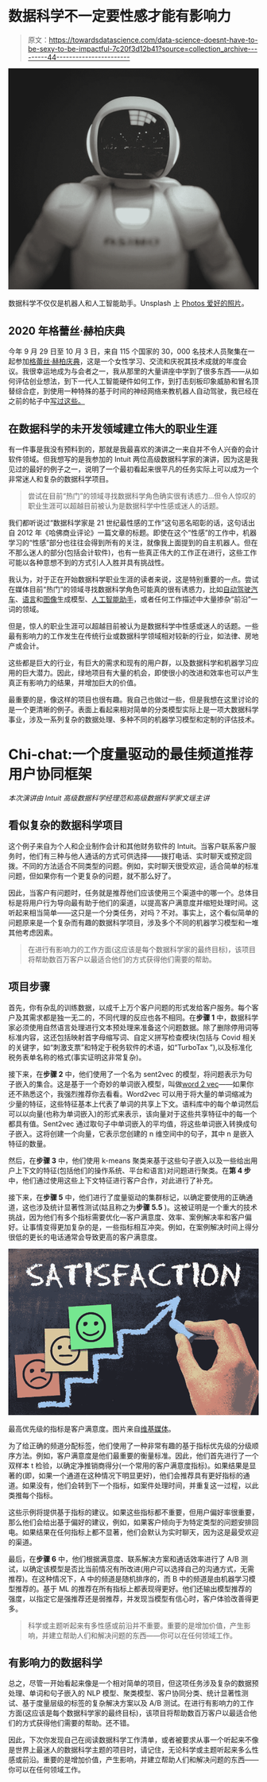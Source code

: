 # 数据科学不一定要性感才能有影响力

> 原文：<https://towardsdatascience.com/data-science-doesnt-have-to-be-sexy-to-be-impactful-7c20f3d12b41?source=collection_archive---------44----------------------->

![](img/df1525666dd736bc1c4065c92c4564c7.png)

数据科学不仅仅是机器人和人工智能助手。Unsplash 上 [Photos 爱好的照片](https://unsplash.com/@photoshobby)。

## 2020 年格蕾丝·赫柏庆典

今年 9 月 29 日至 10 月 3 日，来自 115 个国家的 30，000 名技术人员聚集在一起参加[格蕾丝·赫柏庆典](https://ghc.anitab.org/)，这是一个女性学习、交流和庆祝其技术成就的年度会议。我很幸运地成为与会者之一，我从那里的大量讲座中学到了很多东西——从如何评估创业想法，到下一代人工智能硬件如何工作，到打击刻板印象威胁和冒名顶替综合症，到使用一种特殊的基于时间的神经网络来教机器人自动驾驶，我已经在之前的帖子中[写过这些。](/learning-about-spiking-neural-networks-for-time-based-data-at-the-grace-hopper-celebration-2020-68ba58fac5bb)

## 在数据科学的未开发领域建立伟大的职业生涯

有一件事是我没有预料到的，那就是我最喜欢的演讲之一来自并不令人兴奋的会计软件领域。但我想写的是我参加的 Intuit 两位高级数据科学家的演讲，因为这是我见过的最好的例子之一，说明了一个最初看起来很平凡的任务实际上可以成为一个非常迷人和复杂的数据科学项目。

> 尝试在目前“热门”的领域寻找数据科学角色确实很有诱惑力…但令人惊叹的职业生涯可以超越目前被认为是数据科学中性感或迷人的话题。

我们都听说过“数据科学家是 21 世纪最性感的工作”这句恶名昭彰的话，这句话出自 2012 年《哈佛商业评论》一篇文章的标题。即使在这个“性感”的工作中，机器学习的“性感”部分也往往会得到所有的关注，就像我上面提到的自主机器人。但在不那么迷人的部分(包括会计软件)，也有一些真正伟大的工作正在进行，这些工作可能以各种意想不到的方式引人入胜并具有挑战性。

我认为，对于正在开始数据科学职业生涯的读者来说，这是特别重要的一点。尝试在媒体目前“热门”的领域寻找数据科学角色可能真的很有诱惑力，比如[自动驾驶汽车](https://www.embedded.com/the-role-of-artificial-intelligence-in-autonomous-vehicles/)、[语言](https://openai.com/blog/openai-api/)和[图像](https://github.com/NVlabs/stylegan)生成模型、[人工智能助手](https://voicebot.ai/2019/10/05/what-are-virtual-assistants/)，或者任何工作描述中大量掺杂“前沿”一词的领域。

但是，惊人的职业生涯可以超越目前被认为是数据科学中性感或迷人的话题。一些最有影响力的工作发生在传统行业或数据科学领域相对较新的行业，如法律、房地产或会计。

这些都是巨大的行业，有巨大的需求和现有的用户群，以及数据科学和机器学习应用的巨大潜力。因此，绿地项目有大量的机会，即使很小的改进和效率也可以产生真正有影响力的结果，并增加巨大的价值。

最重要的是，像这样的项目也很有趣。我自己也做过一些，但是我想在这里讨论的是一个更清晰的例子。表面上看起来相对简单的分类模型实际上是一项大数据科学事业，涉及一系列复杂的数据处理、多种不同的机器学习模型和定制的评估技术。

# Chi-chat:一个度量驱动的最佳频道推荐用户协同框架

*本次演讲由 Intuit 高级数据科学经理范和高级数据科学家文瑶主讲*

## 看似复杂的数据科学项目

这个例子来自为个人和企业制作会计和其他财务软件的 Intuit。当客户联系客户服务时，他们有三种与他人通话的方式可供选择——拨打电话、实时聊天或预定回拨。不同的方法适合不同类型的问题。例如，实时聊天很受欢迎，适合简单的标准问题，但如果你有一个更复杂的问题，就不那么好了。

因此，当客户有问题时，任务就是推荐他们应该使用三个渠道中的哪一个。总体目标是将用户行为导向最有助于他们的渠道，以提高客户满意度并缩短处理时间。这听起来相当简单——这只是一个分类任务，对吗？不对。事实上，这个看似简单的问题原来是一个复杂而有趣的数据科学项目，涉及多个不同的机器学习模型和一堆其他考虑因素。

> 在进行有影响力的工作方面(这应该是每个数据科学家的最终目标)，该项目将帮助数百万客户以最适合他们的方式获得他们需要的帮助。

## 项目步骤

首先，你有杂乱的训练数据，以成千上万个客户问题的形式发给客户服务。每个客户及其需求都是独一无二的，不同代理的反应也各不相同。在**步骤 1** 中，数据科学家必须使用自然语言处理进行文本预处理来准备这个问题数据。除了删除停用词等标准内容，这还包括映射首字母缩写词、自定义拼写检查模块(包括与 Covid 相关的关键字，如“刺激支票”和特定于税务软件的术语，如“TurboTax ”),以及标准化税务表单名称的格式(事实证明这非常复杂)。

接下来，在**步骤 2** 中，他们使用了一个名为 sent2vec 的模型，将问题表示为句子嵌入的集合。这是基于一个奇妙的单词嵌入模型，叫做[word 2 vec](https://radimrehurek.com/gensim/models/word2vec.html)——如果你还不熟悉这个，我强烈推荐你去看看。Word2vec 可以用于将大量的单词缩减为少量的特征，这些特征基本上代表了单词的共享上下文。语料库中的每个单词然后可以以向量(也称为单词嵌入)的形式来表示，该向量对于这些共享特征中的每一个都具有值。Sent2vec 通过取句子中单词嵌入的平均值，将这些单词嵌入转换成句子嵌入。这将创建一个向量，它表示您创建的 n 维空间中的句子，其中 n 是嵌入特征的数量。

然后，在**步骤 3** 中，他们使用 k-means 聚类来基于这些句子嵌入以及一些给出用户上下文的特征(包括他们的操作系统、平台和语言)对问题进行聚类。在**第 4 步**中，他们通过使用这些上下文特征进行客户合作，对此进行了补充。

接下来，在**步骤 5** 中，他们进行了度量驱动的集群标记，以确定要使用的正确通道，这也涉及统计显著性测试(姑且称之为**步骤 5.5** )。这被证明是一个重大的技术挑战，因为他们有多个指标需要优化—客户满意度、效率、案例解决率和客户偏好。让事情变得更加复杂的是，一些指标相互冲突。例如，在案例解决时间上得分很低的更长的电话通常会导致更高的客户满意度。

![](img/dda3d02211e980c162ea7a506de4cdca.png)

最高优先级的指标是客户满意度。图片来自[维基媒体](https://commons.wikimedia.org/wiki/File:Customer_Satisfaction.png)。

为了给正确的频道分配标签，他们使用了一种非常有趣的基于指标优先级的分级顺序方法。例如，客户满意度是他们最重要的衡量标准。因此，他们首先进行了一个双样本 t 检验，以确定净推销商得分(一个常用的客户满意度指标)。如果结果是显著的(即，如果一个通道在这种情况下明显更好)，他们会推荐具有更好指标的通道。如果没有，他们会转到下一个指标，如案件处理时间，并重复这一过程，以此类推每个指标。

这些示例将提供基于指标的建议。如果这些指标都不重要，但用户偏好率很重要，那么他们会给出基于偏好的建议，例如，如果客户倾向于为特定类型的问题安排回电。如果结果在任何指标上都不显著，他们会默认为实时聊天，因为这是最受欢迎的渠道。

最后，在**步骤 6** 中，他们根据满意度、联系解决方案和通话效率进行了 A/B 测试，以确定该模型是否比当前情况有所改进(用户可以选择自己的沟通方式，无需推荐)。在这种情况下，A 中的频道是随机排序的，而 B 中的频道是由机器学习模型推荐的。基于 ML 的推荐在所有指标上都表现得更好。他们还输出模型推荐的强度，以指定它是强推荐还是弱推荐，并发现当模型有信心时，客户体验改善得更多。

> 科学或主题听起来有多性感或前沿并不重要。重要的是增加价值，产生影响，并建立帮助人们和解决问题的东西——你可以在任何领域工作。

## 有影响力的数据科学

总之，尽管一开始看起来像是一个相对简单的项目，但这项任务涉及复杂的数据预处理、单词和句子嵌入的 NLP 模型、聚类模型、客户协同分类、统计显著性测试、基于度量层级的标签的复杂解决方案以及 A/B 测试。在进行有影响力的工作方面(这应该是每个数据科学家的最终目标)，该项目将帮助数百万客户以最适合他们的方式获得他们需要的帮助。还不错。

因此，下次你发现自己在阅读数据科学工作清单，或者被要求从事一个听起来不像是世界上最迷人的数据科学主题的项目时，请记住，无论科学或主题听起来多么性感或前沿。重要的是增加价值，产生影响，并建立帮助人们和解决问题的东西——你可以在任何领域工作。